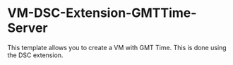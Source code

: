 # VM-DSC-Extension-GMTTime-Server

This template allows you to create a VM with GMT Time. This is done using the DSC extension.
